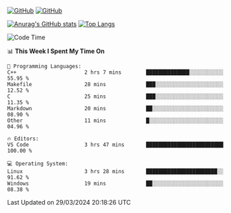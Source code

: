 [![GitHub](https://img.shields.io/github/followers/sharpxk?style=social)](https://github.com/sharpxk) [![GitHub](https://img.shields.io/github/stars/sharpxk?style=social)](https://github.com/sharpxk)

[![Anurag's GitHub stats](https://github-readme-stats-git-masterrstaa-rickstaa.vercel.app/api?username=sharpxk&hide=contribs,prs,issues&show_icons=true&theme=tokyonight)](https://github.com/anuraghazra/github-readme-stats)
[![Top Langs](https://github-readme-stats-git-masterrstaa-rickstaa.vercel.app/api/top-langs/?username=sharpxk&layout=compact&theme=tokyonight)](https://github.com/anuraghazra/github-readme-stats)

<!--START_SECTION:waka-->
![Code Time](http://img.shields.io/badge/Code%20Time-476%20hrs%2014%20mins-blue)

📊 **This Week I Spent My Time On** 

```text
💬 Programming Languages: 
C++                      2 hrs 7 mins        ██████████████░░░░░░░░░░░   55.95 % 
Makefile                 28 mins             ███░░░░░░░░░░░░░░░░░░░░░░   12.52 % 
C                        25 mins             ███░░░░░░░░░░░░░░░░░░░░░░   11.35 % 
Markdown                 20 mins             ██░░░░░░░░░░░░░░░░░░░░░░░   08.90 % 
Other                    11 mins             █░░░░░░░░░░░░░░░░░░░░░░░░   04.96 % 

🔥 Editors: 
VS Code                  3 hrs 47 mins       █████████████████████████   100.00 % 

💻 Operating System: 
Linux                    3 hrs 28 mins       ███████████████████████░░   91.62 % 
Windows                  19 mins             ██░░░░░░░░░░░░░░░░░░░░░░░   08.38 % 
```


 Last Updated on 29/03/2024 20:18:26 UTC
<!--END_SECTION:waka-->
